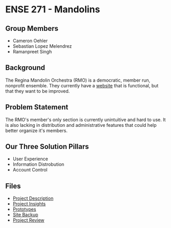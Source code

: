 # ENSE 271 - Mandolins

## Group Members
- Cameron Oehler
- Sebastian Lopez Melendrez
- Ramanpreet Singh

## Background
The Regina Mandolin Orchestra (RMO) is a democratic, member run, nonprofit ensemble. They currently have a [website](http://mandolin.ca) that is functional, but that they want to be improved.

## Problem Statement
The RMO's member's only section is currently unintuitive and hard to use. It is also lacking in distribution and administrative features that could help better organize it's members.

## Our Three Solution Pillars
- User Experience
- Information Distrobution
- Account Control

## Files
 - [Project Description](/documentation/project_description.pdf)
 - [Project Insights](/documentation/ProjectInsights/)
 - [Prototypes](/documentation/Prototypes/)
 - [Site Backup](/mandolins.softsys.ca_wpvivid-62a78890d4d83_2022-06-13-12-57_backup_all.zip)
 - [Project Review]()